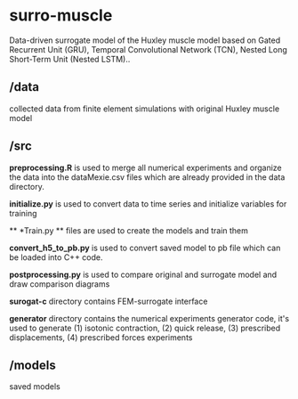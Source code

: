# surro-muscle

Data-driven surrogate model of the Huxley muscle model based on Gated Recurrent Unit (GRU), Temporal Convolutional Network (TCN), Nested Long Short-Term Unit (Nested LSTM)..

## /data 
  collected data from finite element simulations with original Huxley muscle model 
  
## /src

   **preprocessing.R** is used to merge all numerical experiments and organize the data into the dataMexie.csv files which are already provided in the data directory.  
   
   **initialize.py** is used to convert data to time series and initialize variables for training
   
   ** *Train.py ** files are used to create the models and train them
   
   **convert_h5_to_pb.py** is used to convert saved model to pb file which can be loaded into C++ code. 
   
   **postprocessing.py** is used to compare original and surrogate model and draw comparison diagrams 
   
   **surogat-c** directory contains FEM-surrogate interface 
   
   **generator** directory contains the numerical experiments generator code, it's used to generate (1) isotonic contraction, (2) quick release, (3) prescribed displacements, (4)  prescribed forces experiments  
    

    
## /models 
  
  saved models
  
  
  
